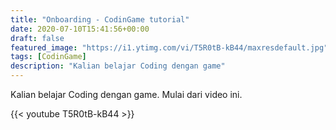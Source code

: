 ```yaml
---
title: "Onboarding - CodinGame tutorial"
date: 2020-07-10T15:41:56+00:00
draft: false
featured_image: "https://i1.ytimg.com/vi/T5R0tB-kB44/maxresdefault.jpg"
tags: [CodinGame]
description: "Kalian belajar Coding dengan game"
---
```

Kalian belajar Coding dengan game. Mulai dari video ini.

{{< youtube T5R0tB-kB44 >}} 
